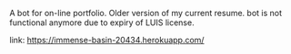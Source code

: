 A bot for on-line portfolio. Older version of my current resume. bot is not functional anymore due to expiry of LUIS license.

link: https://immense-basin-20434.herokuapp.com/